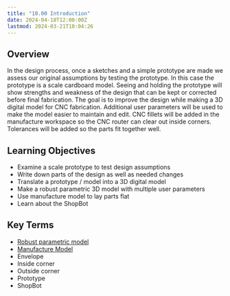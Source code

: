 ```yaml
---
title: "10.00 Introduction"
date: 2024-04-18T12:00:00Z
lastmod: 2024-03-21T10:04:26
---
```


## Overview

In the design process, once a sketches and a simple prototype are made we assess our original assumptions by testing the prototype. In this case the prototype is a scale cardboard model. Seeing and holding the prototype will show strengths and weakness of the design that can be kept or corrected before final fabrication. The goal is to improve the design while making a 3D digital model for CNC fabrication. Additional user parameters will be used to make the model easier to maintain and edit. CNC fillets will be added in the manufacture workspace so the CNC router can clear out inside corners. Tolerances will be added so the parts fit together well.

## Learning Objectives

- Examine a scale prototype to test design assumptions
- Write down parts of the design as well as needed changes
- Translate a prototype / model into a 3D digital model
- Make a robust parametric 3D model with multiple user parameters
- Use manufacture model to lay parts flat
- Learn about the ShopBot

## Key Terms

- [Robust parametric model](../../../../3d-modeling/fusion-360/robust-parametric-models-fusion-360.md)
- [Manufacture Model](../../../../3d-modeling/fusion-360/make-manufacture-model-copy-fusion-360.md)
- Envelope
- Inside corner
- Outside corner
- Prototype
- ShopBot
